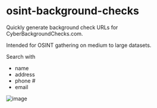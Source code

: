 # osint-background-checks
Quickly generate background check URLs for CyberBackgroundChecks.com.

Intended for OSINT gathering on medium to large datasets.

Search with
  - name
  - address
  - phone #
  - email


![image](https://github.com/qqalex/osint-background-checks/assets/86507185/594340cd-7a5e-4484-abd2-f7314cc5d3b6)
